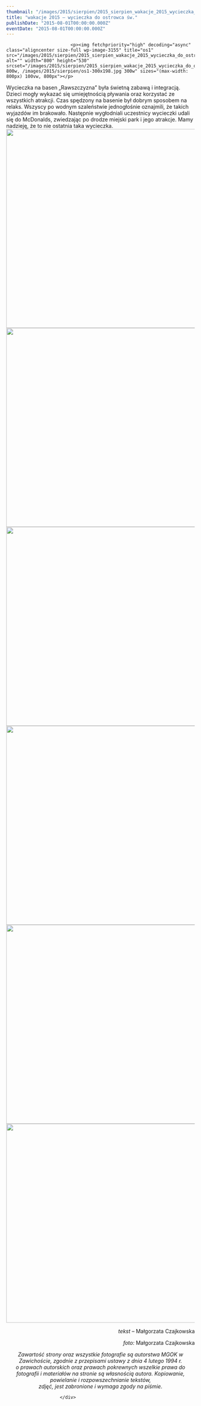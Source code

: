```yaml
---
thumbnail: "/images/2015/sierpien/2015_sierpien_wakacje_2015_wycieczka_do_ostrowca_w_2015_08_wakacje_2015_wycieczka_do_ostrowca_w_os1.jpg"
title: "wakacje 2015 – wycieczka do ostrowca św."
publishDate: "2015-08-01T00:00:00.000Z"
eventDate: "2015-08-01T00:00:00.000Z"
---
```


<div class="entry-content">
							
							<p><img fetchpriority="high" decoding="async" class="aligncenter size-full wp-image-3155" title="os1" src="/images/2015/sierpien/2015_sierpien_wakacje_2015_wycieczka_do_ostrowca_w_2015_08_wakacje_2015_wycieczka_do_ostrowca_w_os1.jpg" alt="" width="800" height="530" srcset="/images/2015/sierpien/2015_sierpien_wakacje_2015_wycieczka_do_ostrowca_w_2015_08_wakacje_2015_wycieczka_do_ostrowca_w_os1.jpg 800w, /images/2015/sierpien/os1-300x198.jpg 300w" sizes="(max-width: 800px) 100vw, 800px"></p>
<p>Wycieczka na basen „Rawszczyzna” była świetną zabawą i integracją. Dzieci mogły wykazać się umiejętnością pływania oraz korzystać ze wszystkich atrakcji.&nbsp;Czas spędzony na basenie był dobrym sposobem na relaks.&nbsp;Wszyscy po wodnym szaleństwie jednogłośnie oznajmili, że takich wyjazdów im brakowało. Następnie wygłodniali uczestnicy wycieczki udali się do McDonalds, zwiedzając po drodze miejski park i jego atrakcje. Mamy nadzieję, że to nie ostatnia taka wycieczka.<br>
<img decoding="async" class="aligncenter size-full wp-image-3155" title="os1" src="/images/2015/sierpien/2015_sierpien_wakacje_2015_wycieczka_do_ostrowca_w_2015_08_wakacje_2015_wycieczka_do_ostrowca_w_os2.jpg" alt="" width="800" height="530"><br>
<img decoding="async" class="aligncenter size-full wp-image-3155" title="os1" src="/images/2015/sierpien/2015_sierpien_wakacje_2015_wycieczka_do_ostrowca_w_2015_08_wakacje_2015_wycieczka_do_ostrowca_w_os3.jpg" alt="" width="800" height="530"><br>
<img loading="lazy" decoding="async" class="aligncenter size-full wp-image-3155" title="os1" src="/images/2015/sierpien/2015_sierpien_wakacje_2015_wycieczka_do_ostrowca_w_2015_08_wakacje_2015_wycieczka_do_ostrowca_w_os4.jpg" alt="" width="800" height="530"><br>
<img loading="lazy" decoding="async" class="aligncenter size-full wp-image-3155" title="os1" src="/images/2015/sierpien/2015_sierpien_wakacje_2015_wycieczka_do_ostrowca_w_2015_08_wakacje_2015_wycieczka_do_ostrowca_w_os5.jpg" alt="" width="800" height="530"><br>
<img loading="lazy" decoding="async" class="aligncenter size-full wp-image-3155" title="os1" src="/images/2015/sierpien/2015_sierpien_wakacje_2015_wycieczka_do_ostrowca_w_2015_08_wakacje_2015_wycieczka_do_ostrowca_w_os6.jpg" alt="" width="800" height="530"><br>
<img loading="lazy" decoding="async" class="aligncenter size-full wp-image-3155" title="os1" src="/images/2015/sierpien/2015_sierpien_wakacje_2015_wycieczka_do_ostrowca_w_2015_08_wakacje_2015_wycieczka_do_ostrowca_w_os7.jpg" alt="" width="800" height="530"></p>
<p style="text-align: right;"><em>tekst – </em>Małgorzata Czajkowska</p>
<p style="text-align: right;"><em>foto: </em>Małgorzata Czajkowska<em><br>
</em></p>
<p style="text-align: center;"><em>Zawartość strony oraz wszystkie fotografie są autorstwa MGOK w Zawichoście, zgodnie z przepisami ustawy z dnia 4 lutego 1994 r.<br>
o prawach autorskich oraz prawach pokrewnych wszelkie prawa do fotografii i materiałów na stronie są własnością autora. Kopiowanie, powielanie i rozpowszechnianie tekstów,<br>
zdjęć, jest zabronione i wymaga zgody na piśmie.</em></p>
						
						</div>

